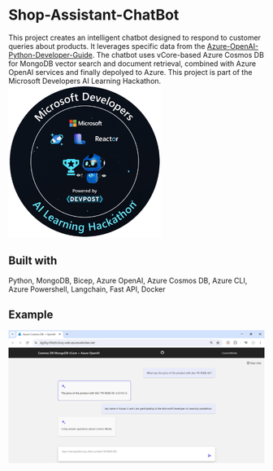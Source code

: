 # Shop-Assistant-ChatBot

This project creates an intelligent chatbot designed to respond to customer queries about products. It leverages specific data from the [Azure-OpenAI-Python-Developer-Guide](https://github.com/AzureCosmosDB/Azure-OpenAI-Python-Developer-Guide). The chatbot uses vCore-based Azure Cosmos DB for MongoDB vector search and document retrieval, combined with Azure OpenAI services and finally depolyed to Azure. This project is part of the Microsoft Developers AI Learning Hackathon.
<img src="./assets/MicrosoftDevsAILearningHackathon_Badge.png" alt="Badge" width="300"/>

## Built with

Python, MongoDB, Bicep, Azure OpenAI, Azure Cosmos DB, Azure CLI, Azure Powershell, Langchain, Fast API, Docker

## Example

![chatbot-screenshot](./assets/screenshot-chatbot.png)
